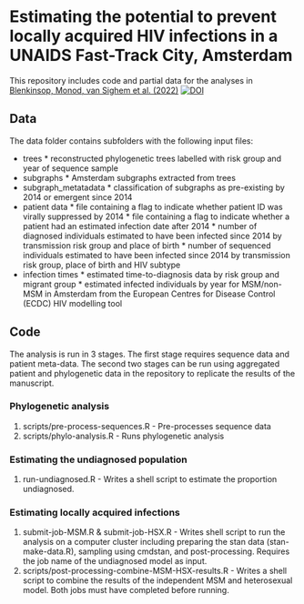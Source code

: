 # Estimating the potential to prevent locally acquired HIV infections in a UNAIDS Fast-Track City, Amsterdam

This repository includes code and partial data for the analyses in [Blenkinsop, Monod, van Sighem et al. (2022)](https://doi.org/10.7554/eLife.76487) [![DOI](https://zenodo.org/badge/504520616.svg)](https://zenodo.org/badge/latestdoi/504520616)

## Data
The data folder contains subfolders with the following input files:
* trees
		* reconstructed phylogenetic trees labelled with risk group and year of sequence sample
* subgraphs
		* Amsterdam subgraphs extracted from trees
* subgraph_metatadata
		* classification of subgraphs as pre-existing by 2014 or emergent since 2014
* patient data
		* file containing a flag to indicate whether patient ID was virally suppressed by 2014
		* file containing a flag to indicate whether a patient had an estimated infection date after 2014
		* number of diagnosed individuals estimated to have been infected since 2014 by transmission risk group and place of birth
		* number of sequenced individuals estimated to have been infected since 2014 by transmission risk group, place of birth and HIV subtype
* infection times
		* estimated time-to-diagnosis data by risk group and migrant group
        * estimated infected individuals by year for MSM/non-MSM in Amsterdam from the European Centres for Disease Control (ECDC) HIV modelling tool


## Code
The analysis is run in 3 stages. The first stage requires sequence data and patient meta-data. The second two stages can be run using aggregated patient and phylogenetic data in the repository to replicate the results of the manuscript. 

### Phylogenetic analysis
1) scripts/pre-process-sequences.R - Pre-processes sequence data
2) scripts/phylo-analysis.R - Runs phylogenetic analysis

### Estimating the undiagnosed population
1) run-undiagnosed.R - Writes a shell script to estimate the proportion undiagnosed.

### Estimating locally acquired infections
1) submit-job-MSM.R & submit-job-HSX.R - Writes shell script to run the analysis on a computer cluster including preparing the stan data (stan-make-data.R), sampling using cmdstan, and post-processing. Requires the job name of the undiagnosed model as input.
2) scripts/post-processing-combine-MSM-HSX-results.R - Writes a shell script to combine the results of the independent MSM and heterosexual model. Both jobs must have completed before running.
